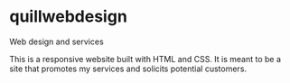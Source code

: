 # quillwebdesign
Web design and services

This is a responsive website built with HTML and CSS. It is meant to be a site that promotes my services and solicits potential customers.
